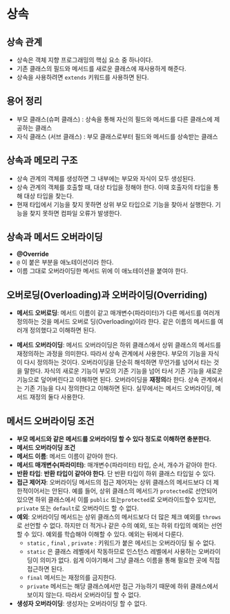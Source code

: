 # 상속
## 상속 관계
- 상속은 객체 지향 프로그래밍의 핵심 요소 중 하나이다.
- 기존 클래스의 필드와 메서드를 새로운 클래스에 재사용하게 해준다.
- 상속을 사용하려면 `extends` 키워드를 사용하면 된다.

## 용어 정리
- 부모 클래스(슈퍼 클래스) : 상속을 통해 자신의 필드와 메서드를 다른 클래스에 제공하는 클래스
- 자식 클래스 (서브 클래스) : 부모 클래스로부터 필드와 메서드를 상속받는 클래스

## 상속과 메모리 구조
- 상속 관계의 객체를 생성하면 그 내부에는 부모와 자식이 모두 생성된다.
- 상속 관계의 객체를 호출할 때, 대상 타입을 정해야 한다. 이때 호출자의 타입을 통해 대상 타입을 찾는다.
- 현재 타입에서 기능을 찾지 못하면 상위 부모 타입으로 기능을 찾아서 실행한다. 기능을 찾지 못하면 컴파일 오류가 발생한다.
## 상속과 메서드 오버라이딩
- **@Override**
- `@` 이 붙은 부분을 애노테이션이라 한다.
- 이름 그대로 오버라이딩한 메서드 위에 이 애노테이션을 붙여야 한다.

## **오버로딩(Overloading)과 오버라이딩(Overriding)**
- **메서드 오버로딩**: 메서드 이름이 같고 매개변수(파라미터)가 다른 메서드를 여러개 정의하는 것을 메서드 오버로
딩(Overloading)이라 한다. 같은 이름의 메서드를 여러개 정의했다고 이해하면 된다.

- **메서드 오버라이딩**: 메서드 오버라이딩은 하위 클래스에서 상위 클래스의 메서드를 재정의하는 과정을 의미한다. 따라서 상속 관계에서 사용한다. 부모의 기능을 자식이 다시 정의하는 것이다. 오버라이딩을 단순히 해석하면 무언가를 넘어서 타는 것을 말한다. 자식의 새로운 기능이 부모의 기존 기능을 넘어 타서 기존 기능을 새로운 기능으로 덮어버린다고 이해하면 된다. 오버라이딩을 **재정의**라 한다. 상속 관계에서는 기존 기능을 다시 정의한다고 이해하면 된다. 실무에서는 메서드 오버라이딩, 메서드 재정의 둘다 사용한다.


## **메서드 오버라이딩 조건**

- **부모 메서드와 같은 메서드를 오버라이딩 할 수 있다 정도로 이해하면 충분한다.**
- **메서드 오버라이딩 조건**
- **메서드 이름**: 메서드 이름이 같아야 한다.
- **메서드 매개변수(파라미터)**: 매개변수(파라미터) 타입, 순서, 개수가 같아야 한다.
- **반환 타입**: **반환 타입이 같아야 한다**. 단 반환 타입이 하위 클래스 타입일 수 있다.
- **접근 제어자**: 오버라이딩 메서드의 접근 제어자는 상위 클래스의 메서드보다 더 제한적이어서는 안된다. 예를 들어, 상위 클래스의 메서드가 `protected`로 선언되어 있으면 하위 클래스에서 이를 `public` 또는`protected`로 오버라이드할수 있지만, `private` 또는 `default`로 오버라이드 할 수 없다.
- **예외**: 오버라이딩 메서드는 상위 클래스의 메서드보다 더 많은 체크 예외를 `throws`로 선언할 수 없다. 하지만 더 적거나 같은 수의 예외, 또는 하위 타입의 예외는 선언할 수 있다. 예외를 학습해야 이해할 수 있다. 예외는 뒤에서 다룬다.  
  - `static` , `final` , `private` : 키워드가 붙은 메서드는 오버라이딩 될 수 없다.
  -  `static` 은 클래스 레벨에서 작동하므로 인스턴스 레벨에서 사용하는 오버라이딩이 의미가 없다. 쉽게 이야기해서 그냥 클래스 이름을 통해 필요한 곳에 직접 접근하면 된다.
  - `final` 메서드는 재정의를 금지한다.
  - `private` 메서드는 해당 클래스에서만 접근 가능하기 때문에 하위 클래스에서 보이지 않는다. 따라서 오버라이딩 할 수 없다.
- **생성자 오버라이딩**: 생성자는 오버라이딩 할 수 없다.
